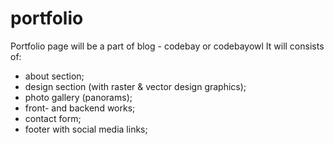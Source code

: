 # portfolio
Portfolio page will be a part of blog - codebay or codebayowl
It will consists of:
- about section;
- design section (with raster & vector design graphics);
- photo gallery (panorams);
- front- and backend works;
- contact form;
- footer with social media links;
